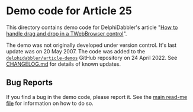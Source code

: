 # Demo code for Article 25

This directory contains demo code for DelphiDabbler's article "[How to handle drag and drop in a TWebBrowser control](https://delphidabbler.com/articles/article-25)".

The demo was not originally developed under version control. It's last update was on 20 May 2007. The code was added to the [`delphidabbler/article-demos`](https://github.com/delphidabbler/article-demos) GitHub repository on 24 April 2022. See [CHANGELOG.md](./CHANGELOG.md) for details of known updates.

## Bug Reports

If you find a bug in the demo code, please report it. See the [main read-me file](https://github.com/delphidabbler/article-demos/blob/master/README.md#bug-reports) for information on how to do so.
